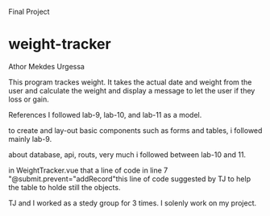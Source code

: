 Final Project
# weight-tracker
Athor Mekdes Urgessa

This program trackes weight. It takes the actual date and weight from the user and calculate
the weight and display a message to let the user if they loss or gain.



References
I followed lab-9, lab-10, and lab-11 as a model.

to create and lay-out basic components such as forms and tables, i followed mainly lab-9.

about database, api, routs, very much i followed between lab-10 and 11.

in WeightTracker.vue that a line of code in line 7 "@submit.prevent="addRecord"this line of code suggested by TJ to help the 
table to holde still the objects.

TJ and I worked as a stedy group for 3 times. I solenly work on my project.

